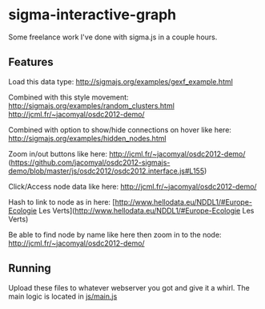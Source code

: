 sigma-interactive-graph
=======================

Some freelance work I've done with sigma.js in a couple hours.

Features
--------

Load this data type:
http://sigmajs.org/examples/gexf_example.html

Combined with this style movement:
http://sigmajs.org/examples/random_clusters.html
http://jcml.fr/~jacomyal/osdc2012-demo/

Combined with option to show/hide connections on hover like here:
http://sigmajs.org/examples/hidden_nodes.html

Zoom in/out buttons like here:
http://jcml.fr/~jacomyal/osdc2012-demo/
(https://github.com/jacomyal/osdc2012-sigmajs-demo/blob/master/js/osdc2012/osdc2012.interface.js#L155)

Click/Access node data like here:
http://jcml.fr/~jacomyal/osdc2012-demo/

Hash to link to node as in here:
[http://www.hellodata.eu/NDDL1/#Europe-Ecologie Les Verts](http://www.hellodata.eu/NDDL1/#Europe-Ecologie Les Verts)

Be able to find node by name like here then zoom in to the node:
http://jcml.fr/~jacomyal/osdc2012-demo/

Running
-------

Upload these files to whatever webserver you got and give it a whirl. The main logic is located in [js/main.js](js/main.js)
